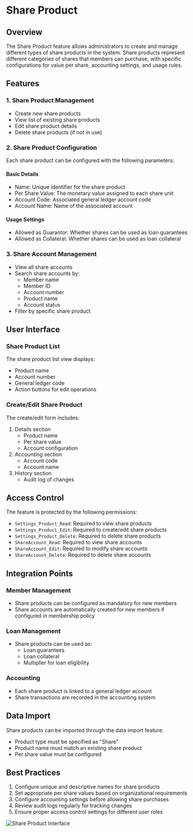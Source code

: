 # Share Product

## Overview
The Share Product feature allows administrators to create and manage different types of share products in the system. Share products represent different categories of shares that members can purchase, with specific configurations for value per share, accounting settings, and usage rules.

## Features

### 1. Share Product Management
- Create new share products
- View list of existing share products
- Edit share product details
- Delete share products (if not in use)

### 2. Share Product Configuration
Each share product can be configured with the following parameters:

#### Basic Details
- Name: Unique identifier for the share product
- Per Share Value: The monetary value assigned to each share unit
- Account Code: Associated general ledger account code
- Account Name: Name of the associated account

#### Usage Settings
- Allowed as Guarantor: Whether shares can be used as loan guarantees
- Allowed as Collateral: Whether shares can be used as loan collateral

### 3. Share Account Management
- View all share accounts
- Search share accounts by:
  - Member name
  - Member ID
  - Account number
  - Product name
  - Account status
- Filter by specific share product

## User Interface

### Share Product List
The share product list view displays:
- Product name
- Account number
- General ledger code
- Action buttons for edit operations

### Create/Edit Share Product
The create/edit form includes:
1. Details section
   - Product name
   - Per share value
   - Account configuration
2. Accounting section
   - Account code
   - Account name
3. History section
   - Audit log of changes

## Access Control
The feature is protected by the following permissions:
- `Settings_Product_Read`: Required to view share products
- `Settings_Product_Edit`: Required to create/edit share products
- `Settings_Product_Delete`: Required to delete share products
- `ShareAccount_Read`: Required to view share accounts
- `ShareAccount_Edit`: Required to modify share accounts
- `ShareAccount_Delete`: Required to delete share accounts

## Integration Points

### Member Management
- Share products can be configured as mandatory for new members
- Share accounts are automatically created for new members if configured in membership policy

### Loan Management
- Share products can be used as:
  - Loan guarantees
  - Loan collateral
  - Multiplier for loan eligibility

### Accounting
- Each share product is linked to a general ledger account
- Share transactions are recorded in the accounting system

## Data Import
Share products can be imported through the data import feature:
- Product type must be specified as "Share"
- Product name must match an existing share product
- Per share value must be configured

## Best Practices
1. Configure unique and descriptive names for share products
2. Set appropriate per share values based on organizational requirements
3. Configure accounting settings before allowing share purchases
4. Review audit logs regularly for tracking changes
5. Ensure proper access control settings for different user roles

![Share Product Interface](../../../static/img/share_product.png)
